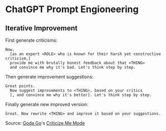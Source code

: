 # ChatGPT Prompt Engioneering

## Iterative Improvement

First generate criticisms:

```
Now,
  [as an expert <ROLE> who is known for their harsh yet constructive criticism,]
  provide me with brutally honest feedback about that <THING>
  and convince me why it's bad. Let's think step by step.
```

Then generate improvement suggestions:

```
Great points.
  Now suggest improvements to <THING>, based on your critics
  [, and convince me why it's better]. Let's think step by step.
```

Finally generate new improved version:

```
Great. Now rewrite <THING> and improve it based on your suggestions.
```

Source: [Goda Go](https://www.youtube.com/@godago)'s [Criticize Me Mode](https://www.youtube.com/watch?v=EYjG6i53-xk)

